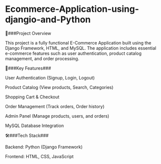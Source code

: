 # **Ecommerce-Application-using-djangio-and-Python**
📌###Project Overview

This project is a fully functional E-Commerce Application built using the Django Framework, HTML, and MySQL. The application includes essential e-commerce features such as user authentication, product catalog management, and order processing.

🔑###Key Features###

User Authentication (Signup, Login, Logout) <br>

Product Catalog (View products, Search, Categories)<br>

Shopping Cart & Checkout<br>

Order Management (Track orders, Order history)<br>

Admin Panel (Manage products, users, and orders)<br>

MySQL Database Integration<br>

🛠️###Tech Stack### 

Backend: Python (Django Framework)<br>

Frontend: HTML, CSS, JavaScript
